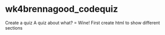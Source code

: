 # wk4brennagood_codequiz

Create a quiz
A quiz about what? = Wine! 
First create html to show different sections